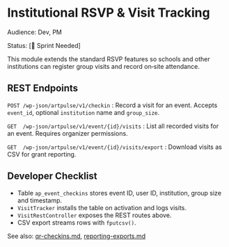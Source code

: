 # Institutional RSVP & Visit Tracking

Audience: Dev, PM

Status: [🚧 Sprint Needed]

This module extends the standard RSVP features so schools and other institutions can register group visits and record on‑site attendance.

## REST Endpoints

`POST /wp-json/artpulse/v1/checkin`
: Record a visit for an event. Accepts `event_id`, optional `institution` name and `group_size`.

`GET  /wp-json/artpulse/v1/event/{id}/visits`
: List all recorded visits for an event. Requires organizer permissions.

`GET  /wp-json/artpulse/v1/event/{id}/visits/export`
: Download visits as CSV for grant reporting.

## Developer Checklist
- Table `ap_event_checkins` stores event ID, user ID, institution, group size and timestamp.
- `VisitTracker` installs the table on activation and logs visits.
- `VisitRestController` exposes the REST routes above.
- CSV export streams rows with `fputcsv()`.

See also: [qr-checkins.md](./qr-checkins.md), [reporting-exports.md](./reporting-exports.md)
